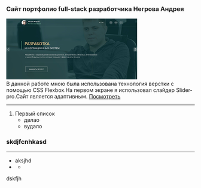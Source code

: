 ### Сайт портфолио full-stack разработчика Негрова Андрея

![mountains](resumeNA/images/photo_github.png "privew")                    
В данной работе мною была использована технология верстки с помощью CSS Flexbox.На первом экране я использовал слайдер Slider-pro.Сайт является адаптивным.
[Посмотреть](https://kostasnegrov.github.io/resumeNA/ "Описание")

---

1. Первый список
    * двлао
    * вудало
### skdjfcnhkasd
***
* aksjhd
* * 
dskfjh
